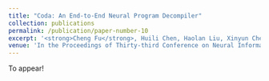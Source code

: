 ```yaml
---
title: "Coda: An End-to-End Neural Program Decompiler"
collection: publications
permalink: /publication/paper-number-10
excerpt: '<strong>Cheng Fu</strong>, Huili Chen, Haolan Liu, Xinyun Chen, Yuandong Tian, Farinaz Koushanfar, and Jishen Zhao'
venue: 'In the Proceedings of Thirty-third Conference on Neural Information Processing System (NeurIPS), 2019'
---
```

<!-- This paper is about the number 2. The number 3 is left for future work.
 -->


To appear!

<!-- [Download paper here](https://arxiv.org/abs/1810.02068) -->

<!-- Recommended citation: Your Name, You. (2010). "Paper Title Number 2." <i>Journal 1</i>. 1(2). -->